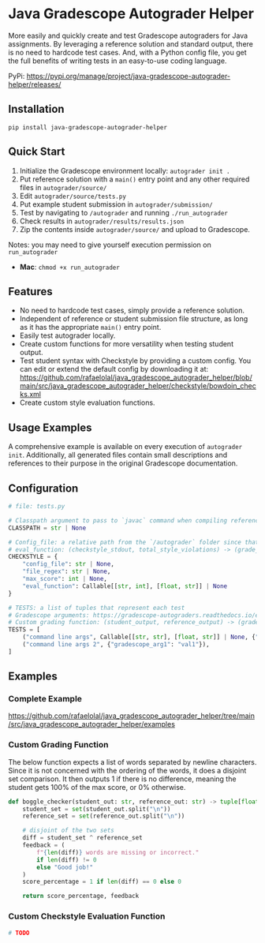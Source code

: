 # Java Gradescope Autograder Helper

More easily and quickly create and test Gradescope autograders for Java assignments. By leveraging a reference solution and standard output, there is no need to hardcode test cases. And, with a Python config file, you get the full benefits of writing tests in an easy-to-use coding language.

PyPi: https://pypi.org/manage/project/java-gradescope-autograder-helper/releases/

## Installation

`pip install java-gradescope-autograder-helper`

## Quick Start

1. Initialize the Gradescope environment locally: `autograder init .`
2. Put reference solution with a `main()` entry point and any other required files in `autograder/source/`
3. Edit `autograder/source/tests.py`
4. Put example student submission in `autograder/submission/`
5. Test by navigating to `/autograder` and running `./run_autograder`
6. Check results in `autograder/results/results.json`
7. Zip the contents inside `autograder/source/` and upload to Gradescope.

Notes: you may need to give yourself execution permission on `run_autograder`
* **Mac**: `chmod +x run_autograder`

## Features

* No need to hardcode test cases, simply provide a reference solution.
* Independent of reference or student submission file structure, as long as it has the appropriate `main()` entry point.
* Easily test autograder locally.
* Create custom functions for more versatility when testing student output.
* Test student syntax with Checkstyle by providing a custom config. You can edit or extend the default config by downloading it at: https://github.com/rafaelolal/java_gradescope_autograder_helper/blob/main/src/java_gradescope_autograder_helper/checkstyle/bowdoin_checks.xml
* Create custom style evaluation functions.

## Usage Examples

A comprehensive example is available on every execution of `autograder init`. Additionally, all generated files contain small descriptions and references to their purpose in the original Gradescope documentation.

## Configuration

```py
# file: tests.py

# Classpath argument to pass to `javac` command when compiling reference and student code
CLASSPATH = str | None

# Config_file: a relative path from the `/autograder` folder since that is where Gradescope executes this file from
# eval_function: (checkstyle_stdout, total_style_violations) -> (grade_percentage, feedback) 
CHECKSTYLE = {
    "config_file": str | None,
    "file_regex": str | None,
    "max_score": int | None,
    "eval_function": Callable[[str, int], [float, str]] | None
}

# TESTS: a list of tuples that represent each test
# Gradescope arguments: https://gradescope-autograders.readthedocs.io/en/latest/specs/
# Custom grading function: (student_output, reference_output) -> (grade_percentage, feedback)
TESTS = [
    ("command line args", Callable[[str, str], [float, str]] | None, {"gradescope_arg1": "val1"}),
    ("command line args 2", {"gradescope_arg1": "val1"}),
]

```

## Examples

### Complete Example

https://github.com/rafaelolal/java_gradescope_autograder_helper/tree/main/src/java_gradescope_autograder_helper/examples

### Custom Grading Function

The below function expects a list of words separated by newline characters. Since it is not concerned with the ordering of the words, it does a disjoint set comparison. It then outputs 1 if there is no difference, meaning the student gets 100% of the max score, or 0% otherwise.

```py
def boggle_checker(student_out: str, reference_out: str) -> tuple[float, str]:
    student_set = set(student_out.split("\n"))
    reference_set = set(reference_out.split("\n"))

    # disjoint of the two sets
    diff = student_set ^ reference_set
    feedback = (
        f"{len(diff)} words are missing or incorrect."
        if len(diff) != 0
        else "Good job!"
    )
    score_percentage = 1 if len(diff) == 0 else 0

    return score_percentage, feedback
```

### Custom Checkstyle Evaluation Function

```py
# TODO
```